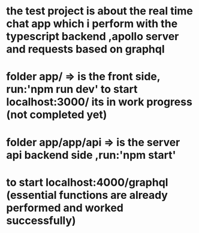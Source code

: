 # the test project  is about the real time chat app which i perform with the typescript backend ,apollo server and requests based on graphql 
 
 # folder app/ => is the front side, run:'npm run dev' to start localhost:3000/ its in work progress (not completed yet)
 

 # folder app/app/api => is the server api backend side ,run:'npm start' 
 # to start localhost:4000/graphql (essential functions are already performed and worked successfully)
